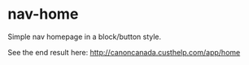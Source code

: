 # nav-home
Simple nav homepage in a block/button style.

See the end result here:
http://canoncanada.custhelp.com/app/home
